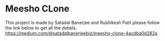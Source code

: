 # Meesho CLone
This project is made by Satadal Banerjee and Rushikesh Patil
please follow the link below to get all the details.
https://medium.com/@satadalbanerjeebiz/meesho-clone-4acdba0d282a
